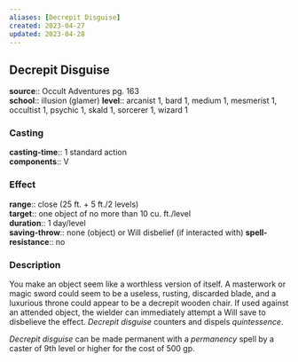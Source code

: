 ```yaml
---
aliases: [Decrepit Disguise]
created: 2023-04-27
updated: 2023-04-28
---
```


## Decrepit Disguise

**source**:: Occult Adventures pg. 163  
**school**:: illusion (glamer)
**level**:: arcanist 1, bard 1, medium 1, mesmerist 1, occultist 1, psychic 1, skald 1, sorcerer 1, wizard 1

### Casting

**casting-time**:: 1 standard action  
**components**:: V

### Effect

**range**:: close (25 ft. + 5 ft./2 levels)  
**target**:: one object of no more than 10 cu. ft./level  
**duration**:: 1 day/level  
**saving-throw**:: none (object) or Will disbelief (if interacted with)
**spell-resistance**:: no

### Description

You make an object seem like a worthless version of itself. A masterwork or magic sword could seem to be a useless, rusting, discarded blade, and a luxurious throne could appear to be a decrepit wooden chair. If used against an attended object, the wielder can immediately attempt a Will save to disbelieve the effect. *Decrepit disguise* counters and dispels *quintessence*.  
  
*Decrepit disguise* can be made permanent with a *permanency* spell by a caster of 9th level or higher for the cost of 500 gp.
